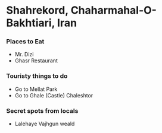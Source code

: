 # Shahrekord, Chaharmahal-O-Bakhtiari, Iran

### Places to Eat
- Mr. Dizi
- Ghasr Restaurant

### Touristy things to do
- Go to Mellat Park
- Go to Ghale (Castle) Chaleshtor

### Secret spots from locals
- Lalehaye Vajhgun weald
